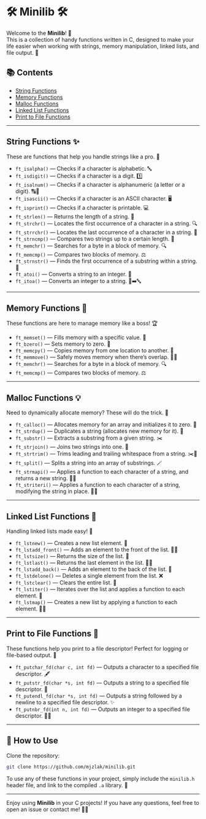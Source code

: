 # 🛠️ Minilib 🛠️

Welcome to the **Minilib**! 🎉  
This is a collection of handy functions written in C, designed to make your life easier when working with strings, memory manipulation, linked lists, and file output. 🚀

## 📚 Contents

- [String Functions](#string-functions)
- [Memory Functions](#memory-functions)
- [Malloc Functions](#malloc-functions)
- [Linked List Functions](#linked-list-functions)
- [Print to File Functions](#print-to-file-functions)

---

## String Functions ✨

These are functions that help you handle strings like a pro. 💪

- `ft_isalpha()` — Checks if a character is alphabetic. 🔤  
- `ft_isdigit()` — Checks if a character is a digit. 1️⃣  
- `ft_isalnum()` — Checks if a character is alphanumeric (a letter or a digit). 🔠🔢  
- `ft_isascii()` — Checks if a character is an ASCII character. 🖥️  
- `ft_isprint()` — Checks if a character is printable. 💻  
- `ft_strlen()` — Returns the length of a string. 📏  
- `ft_strchr()` — Locates the first occurrence of a character in a string. 🔍  
- `ft_strrchr()` — Locates the last occurrence of a character in a string. 🔎  
- `ft_strncmp()` — Compares two strings up to a certain length. 📐  
- `ft_memchr()` — Searches for a byte in a block of memory. 🔍  
- `ft_memcmp()` — Compares two blocks of memory. ⚖️  
- `ft_strnstr()` — Finds the first occurrence of a substring within a string. 🔗  
- `ft_atoi()` — Converts a string to an integer. 🔢
- `ft_itoa()` — Converts an integer to a string. 🔢➡️🔤  

---

## Memory Functions 🧠

These functions are here to manage memory like a boss! 🏆

- `ft_memset()` — Fills memory with a specific value. 🔲  
- `ft_bzero()` — Sets memory to zero. 🛑  
- `ft_memcpy()` — Copies memory from one location to another. 🔄  
- `ft_memmove()` — Safely moves memory when there’s overlap. 🔄🔁  
- `ft_memchr()` — Searches for a byte in a block of memory. 🔍  
- `ft_memcmp()` — Compares two blocks of memory. ⚖️  

---

## Malloc Functions 💡

Need to dynamically allocate memory? These will do the trick. 🧰

- `ft_calloc()` — Allocates memory for an array and initializes it to zero. 🧼  
- `ft_strdup()` — Duplicates a string (allocates new memory for it). 💎  
- `ft_substr()` — Extracts a substring from a given string. ✂️  
- `ft_strjoin()` — Joins two strings into one. 🔗  
- `ft_strtrim()` — Trims leading and trailing whitespace from a string. ✂️🧹  
- `ft_split()` — Splits a string into an array of substrings. 🪄  
- `ft_strmapi()` — Applies a function to each character of a string, and returns a new string. 🔄🔤  
- `ft_striteri()` — Applies a function to each character of a string, modifying the string in place. 🔄🔄   

---

## Linked List Functions 🔗

Handling linked lists made easy! 🚀

- `ft_lstnew()` — Creates a new list element. 🌱  
- `ft_lstadd_front()` — Adds an element to the front of the list. 🏃‍♂️  
- `ft_lstsize()` — Returns the size of the list. 📏  
- `ft_lstlast()` — Returns the last element in the list. 🚶‍♂️  
- `ft_lstadd_back()` — Adds an element to the back of the list. 🚗  
- `ft_lstdelone()` — Deletes a single element from the list. ❌  
- `ft_lstclear()` — Clears the entire list. 🧹  
- `ft_lstiter()` — Iterates over the list and applies a function to each element. 🔄  
- `ft_lstmap()` — Creates a new list by applying a function to each element. 🔄🔄  

---

## Print to File Functions 📝

These functions help you print to a file descriptor! Perfect for logging or file-based output. 📂

- `ft_putchar_fd(char c, int fd)` — Outputs a character to a specified file descriptor. 🖋️  
- `ft_putstr_fd(char *s, int fd)` — Outputs a string to a specified file descriptor. 📝  
- `ft_putendl_fd(char *s, int fd)` — Outputs a string followed by a newline to a specified file descriptor. ✨  
- `ft_putnbr_fd(int n, int fd)` — Outputs an integer to a specified file descriptor. 🔢🖤  

---

## 🚀 How to Use

Clone the repository:

```bash
git clone https://github.com/mjzlak/minilib.git
```

To use any of these functions in your project, simply include the `minilib.h` header file, and link to the compiled `.a` library. 🎯

---

Enjoy using **Minilib** in your C projects! If you have any questions, feel free to open an issue or contact me! 🤖💬
